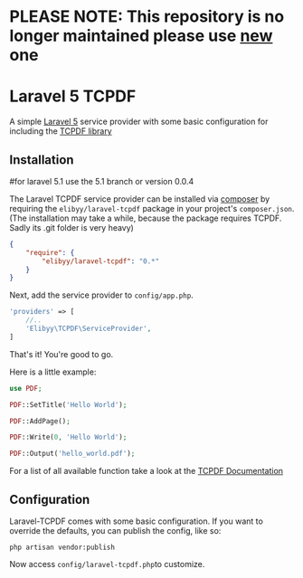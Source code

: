 # PLEASE NOTE: This repository is no longer maintained please use [new](https://github.com/elibyy/tcpdf-laravel) one

# Laravel 5 TCPDF

A simple [Laravel 5](http://www.laravel.com) service provider with some basic configuration for including the [TCPDF library](http://www.tcpdf.org/)

## Installation
#for laravel 5.1 use the 5.1 branch or version 0.0.4
 
The Laravel TCPDF service provider can be installed via [composer](http://getcomposer.org) by requiring the `elibyy/laravel-tcpdf` package in your project's `composer.json`. (The installation may take a while, because the package requires TCPDF. Sadly its .git folder is very heavy)

```json
{
    "require": {
        "elibyy/laravel-tcpdf": "0.*"
    }
}
```

Next, add the service provider to `config/app.php`.

```php
'providers' => [
    //..
    'Elibyy\TCPDF\ServiceProvider',
]
```

That's it! You're good to go.

Here is a little example:

```php
use PDF;

PDF::SetTitle('Hello World');

PDF::AddPage();

PDF::Write(0, 'Hello World');

PDF::Output('hello_world.pdf');
```
For a list of all available function take a look at the [TCPDF Documentation](http://www.tcpdf.org/doc/code/classTCPDF.html)

## Configuration

Laravel-TCPDF comes with some basic configuration.
If you want to override the defaults, you can publish the config, like so:

    php artisan vendor:publish

Now access `config/laravel-tcpdf.php`to customize.
